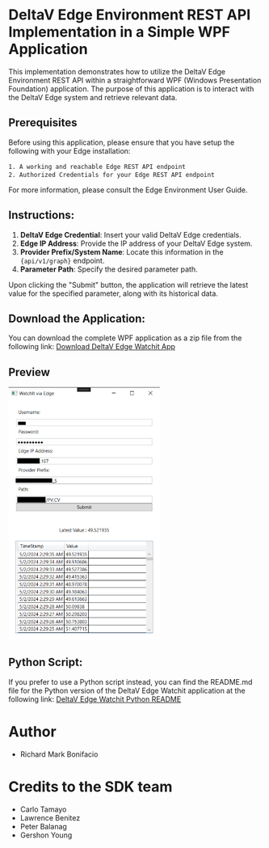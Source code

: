 # DeltaV Edge Environment REST API Implementation in a Simple WPF Application

This implementation demonstrates how to utilize the DeltaV Edge Environment REST API within a straightforward WPF (Windows Presentation Foundation) application. The purpose of this application is to interact with the DeltaV Edge system and retrieve relevant data.

## Prerequisites

Before using this application, please ensure that you have setup the following with your Edge installation:

```
1. A working and reachable Edge REST API endpoint
2. Authorized Credentials for your Edge REST API endpoint
```
For more information, please consult the Edge Environment User Guide.

## Instructions:

1. **DeltaV Edge Credential**: Insert your valid DeltaV Edge credentials.
2. **Edge IP Address**: Provide the IP address of your DeltaV Edge system.
3. **Provider Prefix/System Name**: Locate this information in the `{api/v1/graph}` endpoint.
4. **Parameter Path**: Specify the desired parameter path.

Upon clicking the "Submit" button, the application will retrieve the latest value for the specified parameter, along with its historical data.
## Download the Application:

You can download the complete WPF application as a zip file from the following link: 
[Download DeltaV Edge Watchit App](https://github.com/EmersonDeltaV/deltav-edge-watchit/releases/tag/Release)
## Preview   
<img src="preview.png" width="300">

## Python Script:

If you prefer to use a Python script instead, you can find the README.md file for the Python version of the DeltaV Edge Watchit application at the following link:
[DeltaV Edge Watchit Python README](https://github.com/EmersonDeltaV/deltav-edge-watchit/tree/main/Emerson.Edge.Watchit.Python)

# Author
- Richard Mark Bonifacio

# Credits to the SDK team
- Carlo Tamayo
- Lawrence Benitez
- Peter Balanag
- Gershon Young
